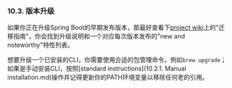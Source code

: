 ### 10.3. 版本升级

如果你正在升级Spring Boot的早期发布版本，那最好查看下[project wiki](http://github.com/spring-projects/spring-boot/wiki)上的"迁移指南"，你会找到升级说明和一个对应每次版本发布的"new and noteworthy"特性列表。

想要升级一个已安装的CLI，你需要使用合适的包管理命令，例如`brew upgrade`；如果是手动安装CLI，按照[standard instructions](10.2.1. Manual installation.md)操作并记得更新你的PATH环境变量以移除任何老的引用。
